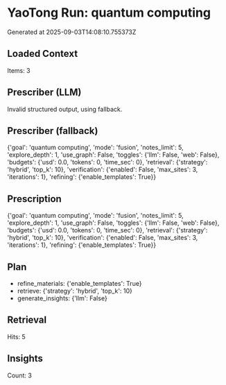 # YaoTong Run: quantum computing
Generated at 2025-09-03T14:08:10.755373Z

## Loaded Context
Items: 3

## Prescriber (LLM)
Invalid structured output, using fallback.

## Prescriber (fallback)
{'goal': 'quantum computing', 'mode': 'fusion', 'notes_limit': 5, 'explore_depth': 1, 'use_graph': False, 'toggles': {'llm': False, 'web': False}, 'budgets': {'usd': 0.0, 'tokens': 0, 'time_sec': 0}, 'retrieval': {'strategy': 'hybrid', 'top_k': 10}, 'verification': {'enabled': False, 'max_sites': 3, 'iterations': 1}, 'refining': {'enable_templates': True}}

## Prescription
{'goal': 'quantum computing', 'mode': 'fusion', 'notes_limit': 5, 'explore_depth': 1, 'use_graph': False, 'toggles': {'llm': False, 'web': False}, 'budgets': {'usd': 0.0, 'tokens': 0, 'time_sec': 0}, 'retrieval': {'strategy': 'hybrid', 'top_k': 10}, 'verification': {'enabled': False, 'max_sites': 3, 'iterations': 1}, 'refining': {'enable_templates': True}}

## Plan
- refine_materials: {'enable_templates': True}
- retrieve: {'strategy': 'hybrid', 'top_k': 10}
- generate_insights: {'llm': False}

## Retrieval
Hits: 5

## Insights
Count: 3